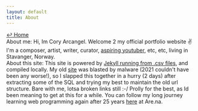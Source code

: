 ```yaml
---
layout: default
title: About
---
```

<a href="../">↩ Home</a>  
About me: Hi, Im Cory Arcangel. Welcome 2 my official portfolio website ✌️ I'm a composer, artist, writer, curator, [aspiring youtuber](https://www.youtube.com/user/coryarcangel), etc, etc, living in Stavanger, Norway. 
<br> 
About this site: This site is powered by [Jekyll running from .csv files](https://github.com/coryarcangel/coryarcangel.com-2021), and compiled locally. My old [site](https://conifer.rhizome.org/cory_arcangel/coryarcangelcom/20211205113448/https://coryarcangel.com/) was blasted by malware (2021 couldn't have been any worse!), so I slapped this together in a hurry (2 days) after extracting some of the SQL and trying my best to maintain the old url structure. Bare with me, lotsa broken links still :-/ Prolly for the best, as Id been meaning to get at this for a while. You can follow my long journey learning web programming again after 25 years [here](https://www.are.na/cory-arcangel/web-programming-vbyqgtju2y4) at Are.na. 

